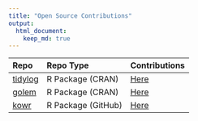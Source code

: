 ```yaml
---
title: "Open Source Contributions"
output:
  html_document:
    keep_md: true
---
```





|Repo                                           |Repo Type          |Contributions                                                        |
|:----------------------------------------------|:------------------|:--------------------------------------------------------------------|
|[tidylog](https://github.com/elbersb/tidylog/) |R Package (CRAN)   |[Here](https://github.com/elbersb/tidylog/commits?author=KoderKow)   |
|[golem](https://github.com/ThinkR-open/golem)  |R Package (CRAN)   |[Here](https://github.com/ThinkR-open/golem/commits?author=KoderKow) |
|[kowr](https://github.com/KoderKow/kowr)       |R Package (GitHub) |[Here](https://github.com/koderkow/kowr/commits?author=KoderKow)     |

